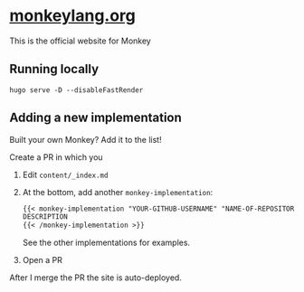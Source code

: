# [monkeylang.org](http://monkeylang.org)

This is the official website for Monkey

## Running locally

```
hugo serve -D --disableFastRender
```

## Adding a new implementation

Built your own Monkey? Add it to the list!

Create a PR in which you

1. Edit `content/_index.md`
2. At the bottom, add another `monkey-implementation`:

    ```markdown
    {{< monkey-implementation "YOUR-GITHUB-USERNAME" "NAME-OF-REPOSITORY" "LANGUAGE-IN-WHICH-YOU-IMPLEMENTED-IT">}}
    DESCRIPTION
    {{< /monkey-implementation >}}
    ```

    See the other implementations for examples.
3. Open a PR

After I merge the PR the site is auto-deployed.
